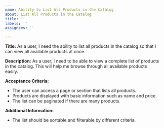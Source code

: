 ```yaml
---
name: Ability to List All Products in the Catalog
about: List All Products in the Catalog
title: ''
labels: ''
assignees: ''

---
```


**Title:** As a user, I need the ability to list all products in the catalog so that I can view all available products at once.

**Description:**
As a user, I need to be able to view a complete list of products in the catalog. This will help me browse through all available products easily.

**Acceptance Criteria:**
- The user can access a page or section that lists all products.
- Products are displayed with basic information such as name and price.
- The list can be paginated if there are many products.

**Additional Information:**
- The list should be sortable and filterable by different criteria.

